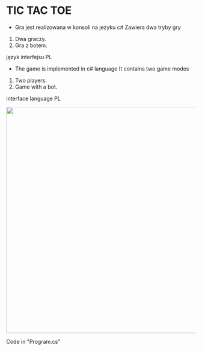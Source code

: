 # TIC TAC TOE

* Gra jest realizowana w konsoli na jezyku c#
Zawiera dwa tryby gry
1. Dwa graczy.
2. Gra z botem.

język interfejsu PL

* The game is implemented in c# language
It contains two game modes
1. Two players.
2. Game with a bot.

interface language PL

<img src="https://pp.userapi.com/c854124/v854124072/29afc/Hea-h9S35Tg.jpg" width="600">

Code in "Program.cs"
